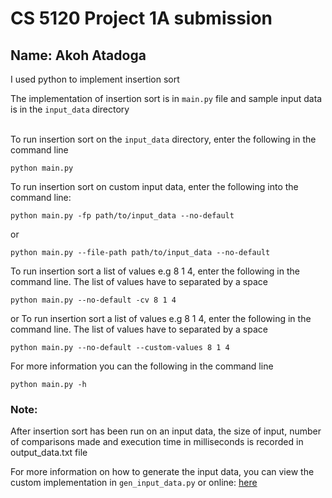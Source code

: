# CS 5120 Project 1A submission


## Name: **Akoh Atadoga**


I used python to implement insertion sort

The implementation of insertion sort is in `main.py` file and sample input data is in the `input_data` directory <br> <br>

To run insertion sort on the `input_data` directory, enter the following in the command line
```
python main.py
```

To run insertion sort on custom input data, enter the following into the command line:
```
python main.py -fp path/to/input_data --no-default
```
or 
```
python main.py --file-path path/to/input_data --no-default
```

To run insertion sort a list of values e.g 8 1 4, enter the following in the command line. The list of values have to separated by a space
```
python main.py --no-default -cv 8 1 4
```
or 
To run insertion sort a list of values e.g 8 1 4, enter the following in the command line. The list of values have to separated by a space
```
python main.py --no-default --custom-values 8 1 4
```

For more information you can the following in the command line
```
python main.py -h
```

### Note:
After insertion sort has been run on an input data, the size of input, number of comparisons made and execution time in milliseconds is recorded in output_data.txt file


For more information on how to generate the input data, you can view the custom implementation in `gen_input_data.py` or online: [here](https://repl.it/@AkohAtadoga/generatedataset)